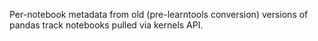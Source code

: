 Per-notebook metadata from old (pre-learntools conversion) versions of pandas track notebooks pulled via kernels API.
